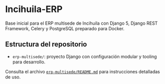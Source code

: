# Incihuila-ERP

Base inicial para el ERP multisede de Incihuila con Django 5, Django REST Framework, Celery y PostgreSQL preparado para Docker.

## Estructura del repositorio
- `erp-multisede/`: proyecto Django con configuración modular y tooling para desarrollo.

Consulta el archivo [`erp-multisede/README.md`](erp-multisede/README.md) para instrucciones detalladas de uso.
